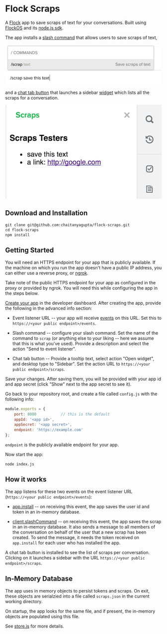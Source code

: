 # Flock Scraps

A [Flock][] app to save scraps of text for your conversations. Built using [FlockOS][] and its [node.js sdk][].

The app installs a [slash command][] that allows users to save scraps of text,

![slash command](images/slash-command.png)

and a [chat tab button][] that launches a sidebar [widget][] which lists all the
scraps for a conversation.

![sidebar](images/sidebar.png)

## Download and Installation

```
git clone git@github.com:chaitanyagupta/flock-scraps.git
cd flock-scraps
npm install
```

## Getting Started

You will need an HTTPS endpoint for your app that is publicly available. If the
machine on which you run the app doesn't have a public IP address, you can
either use a reverse proxy, or [ngrok][].

Take note of the public HTTPS endpoint for your app as configured in the proxy
or provided by ngrok. You will need this while configuring the app in the steps
below.

[Create your app](https://docs.flock.co/display/flockos/Creating+an+App) in the
developer dashboard. After creating the app, provide the following in the
advanced info section:

* Event listener URL -- your app will receive [events][] on this URL. Set this to
  `https://<your public endpoint>/events`.

* Slash command -- configure your slash command. Set the name of the command to
  `scrap` (or anything else to your liking -- here we assume that this is what
  you've used). Provide a description and select the action "Send to event listener".

* Chat tab button -- Provide a tooltip text, select action "Open widget", and
  desktop type to "Sidebar". Set the action URL to `https://<your public
  endpoint>/scraps`.

Save your changes. After saving them, you will be provided with your app id and
app secret (click "Show" next to the app secret to see it).

Go back to your repository root, and create a file called `config.js` with the
following info:

```js
module.exports = {
    port: 8080           // this is the default
    appId: '<app id>',
    appSecret: '<app secret>',
    endpoint: 'https://example.com'
};
```

`endpoint` is the publicly available endpoint for your app.

Now start the app:

```
node index.js
```

## How it works

The app listens for these two events on the event listener URL (`https://<your public
endpoint>/events`):

* [app.install][] -- on receiving this event, the app saves the user id and
  token in an in-memory database.

* [client.slashCommand][] -- on receiving this event, the app saves the scrap in
  an in-memory database. It also sends a message to all members of the
  conversation on behalf of the user that a new scrap has been created. To send
  the message, it needs the token received on `app.install` for each user who
  has installed the app.

A chat tab button is installed to see the list of scraps per
conversation. Clicking on it launches a sidebar with the URL `https://<your public
endpoint>/scraps`.

## In-Memory Database

The app uses in memory objects to persist tokens and scraps. On exit, these objects are
serialzied into a file called `scraps.json` in the current working directory.

On startup, the app looks for the same file, and if present, the in-memory
objects are populated using this file.

See [store.js](store.js) for more details.

[flock]: https://flock.co
[flockos]: https://docs.flock.co
[node.js sdk]: https://github.com/flockchat/flockos-node-sdk
[ngrok]: https://ngrok.com
[events]: https://docs.flock.co/display/flockos/Events
[slash command]: https://docs.flock.co/display/flockos/Slash+Commands
[chat tab button]: https://docs.flock.co/display/flockos/Chat+Tab+Buttons
[widget]: https://docs.flock.co/display/flockos/Widgets
[app.install]: https://docs.flock.co/display/flockos/app.install
[client.slashCommand]: https://docs.flock.co/display/flockos/client.slashCommand
